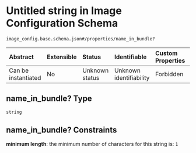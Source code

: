 # Untitled string in Image Configuration Schema

```txt
image_config.base.schema.json#/properties/name_in_bundle?
```



| Abstract            | Extensible | Status         | Identifiable            | Custom Properties | Additional Properties | Access Restrictions | Defined In                                                                                      |
| :------------------ | :--------- | :------------- | :---------------------- | :---------------- | :-------------------- | :------------------ | :---------------------------------------------------------------------------------------------- |
| Can be instantiated | No         | Unknown status | Unknown identifiability | Forbidden         | Allowed               | none                | [image\_config.base.schema.json\*](../out/image_config.base.schema.json "open original schema") |

## name\_in\_bundle? Type

`string`

## name\_in\_bundle? Constraints

**minimum length**: the minimum number of characters for this string is: `1`
